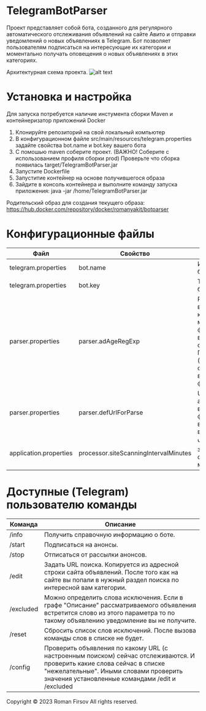# TelegramBotParser

Проект представляет собой бота, созданного для регулярного автоматического отслеживания объявлений на сайте Авито и отправки уведомлений о новых объявлениях в Telegram. Бот позволяет пользователям подписаться на интересующие их категории и моментально получать оповещения о новых объявлениях в этих категориях.



Архитектурная схема проекта.
![alt text](https://github.com/firsovroman/TelegramBotParserPublic/blob/master/.doc/scheme.png)


# Установка и настройка

Для запуска потребуется наличие инстумента сборки Maven и контейнеризатор приложений Docker

1. Клонируйте репозиторий на свой локальный компьютер
2. В конфигурационном файле src/main/resources/telegram.properties задайте свойства bot.name и bot.key вашего бота
3. С помошью maven соберите проект. (ВАЖНО! Соберите с использованием профиля сборки prod) Проверьте что сборка появилась target/TelegramBotParser.jar 
4. Запустите Dockerfile
5. Запуститие контейнер на основе получившегося образа
6. Зайдите в консоль контейнера и выполните команду запуска приложения: java -jar /home/TelegramBotParser.jar

Родительский образ для создания текущего образа: https://hub.docker.com/repository/docker/romanyakit/botparser

# Конфигурационные файлы

| Файл | Свойство | Описание |
|------------|------------|------------|
| telegram.properties  | bot.name  | Имя вашего бота  |
| telegram.properties   | bot.key   | Токен вашего бота  |
| parser.properties  | parser.adAgeRegExp  | Регулярное выражение котороым можно фильтровать возраст объявлений. При значении (.*) объявления по возрасту не фильтруются.  |
| parser.properties   | parser.defUrlForParse   | URL сайта avito с выставленным фильтром "по времени" важно  |
| application.properties   | processor.siteScanningIntervalMinutes   | Частота запуска сканнера в минутах  |

# Доступные (Telegram) пользователю команды

| Команда | Описание |
|------------|------------|
| /info     | Получить справочную информацию о боте.  |
| /start    | Подписаться на анонсы.                  |
| /stop     | Отписаться от рассылки анонсов.         |
| /edit     | Задать URL поиска. Копируется из адресной строки сайта объявлений. После того как на сайте вы попали в нужный раздел поиска по интересной вам категории.  | 
| /excluded | Можно определить слова исключения. Если в графе "Описание" рассматриваемого объявления встретится слово из этого параметра то по такому объявлению уведомление вы не получите.   | 
| /reset    | Сбросить список слов исключений. После вызова команды слов в списке не будет.  | 
| /config   | Проверить объявления по какому URL (с настроенным поиском) сейчас отслеживаются. И проверить какие слова сейчас в списке "нежелательные". Иными словами проверить значения установленные командами /edit и  /excluded  | 




Copyright © 2023 Roman Firsov All rights reserved.
